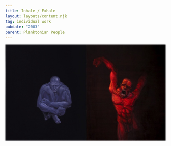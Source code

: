 ```yaml
---
title: Inhale / Exhale
layout: layouts/content.njk
tag: individual work
pubdate: "2003"
parent: Planktonian People
---
```

![Inhale/Exhale, 2003, Oil and acrylic on canvas](assets/img/inhale-exhale-2004-oil-and-acrylic-on-canvas-91-x-152-cm.jpg)
